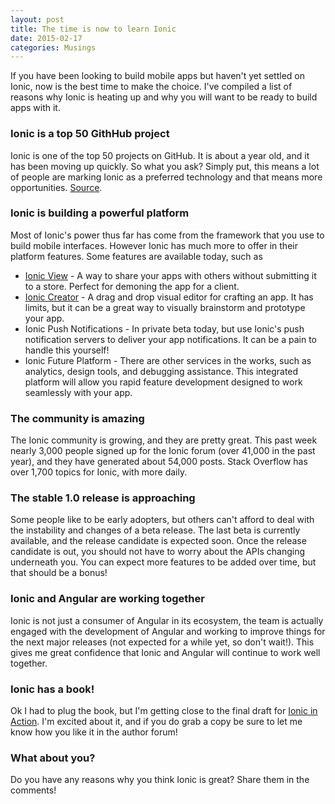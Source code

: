 ```yaml
---
layout: post
title: The time is now to learn Ionic
date: 2015-02-17
categories: Musings
---
```

If you have been looking to build mobile apps but haven't yet settled on Ionic, now is the best time to make the choice. I've compiled a list of reasons why Ionic is heating up and why you will want to be ready to build apps with it.

<!--more-->

### Ionic is a top 50 GithHub project

Ionic is one of the top 50 projects on GitHub. It is about a year old, and it has been moving up quickly. So what you ask? Simply put, this means a lot of people are marking Ionic as a preferred technology and that means more opportunities. [Source](https://github.com/search?p=1&q=stars%3A%3E1&s=stars&type=Repositories).

### Ionic is building a powerful platform

Most of Ionic's power thus far has come from the framework that you use to build mobile interfaces. However Ionic has much more to offer in their platform features. Some features are available today, such as
* [Ionic View](https://view.ionic.io) - A way to share your apps with others without submitting it to a store. Perfect for demoning the app for a client.
* [Ionic Creator](httpsL//creator.ionic.io) - A drag and drop visual editor for crafting an app. It has limits, but it can be a great way to visually brainstorm and prototype your app.
* Ionic Push Notifications - In private beta today, but use Ionic's push notification servers to deliver your app notifications. It can be a pain to handle this yourself!
* Ionic Future Platform - There are other services in the works, such as analytics, design tools, and debugging assistance. This integrated platform will allow you rapid feature development designed to work seamlessly with your app.

### The community is amazing

The Ionic community is growing, and they are pretty great. This past week nearly 3,000 people signed up for the Ionic forum (over 41,000 in the past year), and they have generated about 54,000 posts. Stack Overflow has over 1,700 topics for Ionic, with more daily.

### The stable 1.0 release is approaching

Some people like to be early adopters, but others can't afford to deal with the instability and changes of a beta release. The last beta is currently available, and the release candidate is expected soon. Once the release candidate is out, you should not have to worry about the APIs changing underneath you. You can expect more features to be added over time, but that should be a bonus!

### Ionic and Angular are working together

Ionic is not just a consumer of Angular in its ecosystem, the team is actually engaged with the development of Angular and working to improve things for the next major releases (not expected for a while yet, so don't wait!). This gives me great confidence that Ionic and Angular will continue to work well together.

### Ionic has a book!

Ok I had to plug the book, but I'm getting close to the final draft for [Ionic in Action](http://www.manning.com/wilken?a_aid=ionicinaction). I'm excited about it, and if you do grab a copy be sure to let me know how you like it in the author forum!

### What about you?

Do you have any reasons why you think Ionic is great? Share them in the comments!
